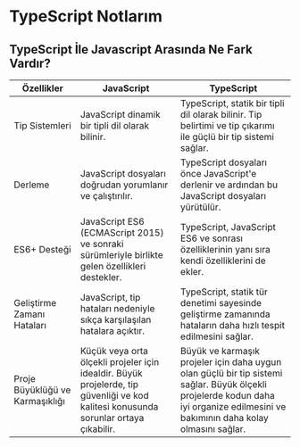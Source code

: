 # TypeScript Notlarım

## TypeScript İle Javascript Arasında Ne Fark Vardır?

| Özellikler                   | JavaScript                                                                                  | TypeScript                                                                                           |
|------------------------------|---------------------------------------------------------------------------------------------|------------------------------------------------------------------------------------------------------|
| Tip Sistemleri               | JavaScript dinamik bir tipli dil olarak bilinir.                                            | TypeScript, statik bir tipli dil olarak bilinir. Tip belirtimi ve tip çıkarımı ile güçlü bir tip sistemi sağlar. |
| Derleme                      | JavaScript dosyaları doğrudan yorumlanır ve çalıştırılır.                                   | TypeScript dosyaları önce JavaScript'e derlenir ve ardından bu JavaScript dosyaları yürütülür.      |
| ES6+ Desteği                | JavaScript ES6 (ECMAScript 2015) ve sonraki sürümleriyle birlikte gelen özellikleri destekler.| TypeScript, JavaScript ES6 ve sonrası özelliklerinin yanı sıra kendi özelliklerini de ekler.         |
| Geliştirme Zamanı Hataları  | JavaScript, tip hataları nedeniyle sıkça karşılaşılan hatalara açıktır.                     | TypeScript, statik tür denetimi sayesinde geliştirme zamanında hataların daha hızlı tespit edilmesini sağlar. |
| Proje Büyüklüğü ve Karmaşıklığı | Küçük veya orta ölçekli projeler için idealdir. Büyük projelerde, tip güvenliği ve kod kalitesi konusunda sorunlar ortaya çıkabilir. | Büyük ve karmaşık projeler için daha uygun olan güçlü bir tip sistemi sağlar. Büyük ölçekli projelerde kodun daha iyi organize edilmesini ve bakımının daha kolay olmasını sağlar. |
